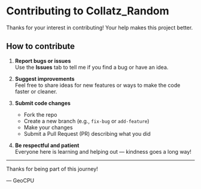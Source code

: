 # Contributing to Collatz_Random

Thanks for your interest in contributing! Your help makes this project better.

## How to contribute

1. **Report bugs or issues**  
   Use the **Issues** tab to tell me if you find a bug or have an idea.

2. **Suggest improvements**  
   Feel free to share ideas for new features or ways to make the code faster or cleaner.

3. **Submit code changes**  
   - Fork the repo  
   - Create a new branch (e.g., `fix-bug` or `add-feature`)  
   - Make your changes  
   - Submit a Pull Request (PR) describing what you did  

4. **Be respectful and patient**  
   Everyone here is learning and helping out — kindness goes a long way!

---

Thanks for being part of this journey!

— GeoCPU
